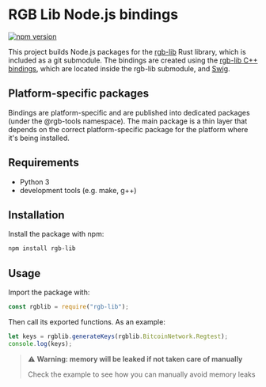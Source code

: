 # RGB Lib Node.js bindings

[![npm version](https://badge.fury.io/js/rgb-lib.svg)](https://badge.fury.io/js/rgb-lib)

This project builds Node.js packages for the [rgb-lib] Rust library, which is
included as a git submodule. The bindings are created using the [rgb-lib C++
bindings], which are located inside the rgb-lib submodule, and [Swig].

## Platform-specific packages

Bindings are platform-specific and are published into dedicated packages (under
the @rgb-tools namespace). The main package is a thin layer that depends on the
correct platform-specific package for the platform where it's being installed.

## Requirements

- Python 3
- development tools (e.g. make, g++)

## Installation

Install the package with npm:

```sh
npm install rgb-lib
```

## Usage

Import the package with:

```javascript
const rgblib = require("rgb-lib");
```

Then call its exported functions. As an example:

```javascript
let keys = rgblib.generateKeys(rgblib.BitcoinNetwork.Regtest);
console.log(keys);
```

> :warning: **Warning: memory will be leaked if not taken care of manually**
>
> Check the example to see how you can manually avoid memory leaks

[Swig]: https://github.com/swig/swig
[rgb-lib C++ bindings]: https://github.com/RGB-Tools/rgb-lib/tree/master/bindings/c-ffi
[rgb-lib]: https://github.com/RGB-Tools/rgb-lib

